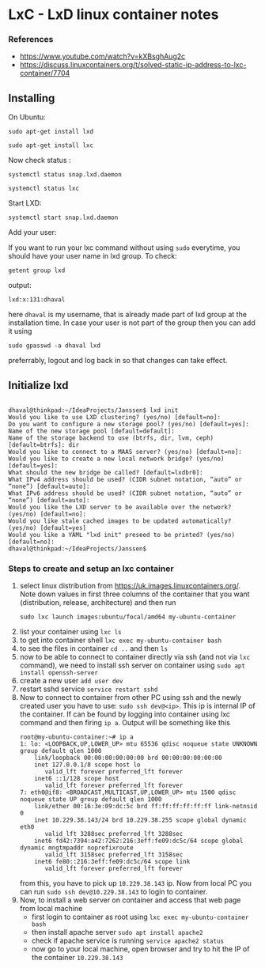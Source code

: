 # LxC - LxD linux container notes

### References
- https://www.youtube.com/watch?v=kXBsghAug2c
- https://discuss.linuxcontainers.org/t/solved-static-ip-address-to-lxc-container/7704

## Installing

On Ubuntu:

`sudo apt-get install lxd`

`sudo apt-get install lxc`

Now check status :

`systemctl status snap.lxd.daemon`

`systemctl status lxc`

Start LXD:

`systemctl start snap.lxd.daemon`

Add your user:

If you want to run your lxc command without using `sudo` everytime, you should
have your user name in lxd group. To check:

`getent group lxd`

output:

`lxd:x:131:dhaval`

here `dhaval` is my username, that is already made part of lxd group at the installation time.
In case your user is not part of the group then you can add it using 

`sudo gpasswd -a dhaval lxd`

preferrably, logout and log back in so that changes can take effect.

## Initialize lxd

```

dhaval@thinkpad:~/IdeaProjects/Janssen$ lxd init
Would you like to use LXD clustering? (yes/no) [default=no]: 
Do you want to configure a new storage pool? (yes/no) [default=yes]: 
Name of the new storage pool [default=default]: 
Name of the storage backend to use (btrfs, dir, lvm, ceph) [default=btrfs]: dir
Would you like to connect to a MAAS server? (yes/no) [default=no]: 
Would you like to create a new local network bridge? (yes/no) [default=yes]:         
What should the new bridge be called? [default=lxdbr0]: 
What IPv4 address should be used? (CIDR subnet notation, “auto” or “none”) [default=auto]: 
What IPv6 address should be used? (CIDR subnet notation, “auto” or “none”) [default=auto]: 
Would you like the LXD server to be available over the network? (yes/no) [default=no]: 
Would you like stale cached images to be updated automatically? (yes/no) [default=yes]     
Would you like a YAML "lxd init" preseed to be printed? (yes/no) [default=no]: 
dhaval@thinkpad:~/IdeaProjects/Janssen$ 

```

### Steps to create and setup an lxc container
1) select linux distribution from https://uk.images.linuxcontainers.org/. Note down values in first three columns of the container that you want (distribution, release, architecture) and then run 
    ```
    sudo lxc launch images:ubuntu/focal/amd64 my-ubuntu-container
    ```
2) list your container using `lxc ls`
3) to get into container shell `lxc exec my-ubuntu-container bash`
4) to see the files in container `cd ..` and then `ls`
5) now to be able to connect to container directly via ssh (and not via `lxc` command), we need to install ssh server on container using `sudo apt install openssh-server`
6) create a new user `add user dev`
7) restart sshd service `service restart sshd`
8) Now to connect to container from other PC using ssh and the newly created user you have to use: `sudo ssh dev@<ip>`. This ip is internal IP of the container. If can be found by logging into container using lxc command and then firing `ip a`. Output will be something like this
    ```
    root@my-ubuntu-container:~# ip a
    1: lo: <LOOPBACK,UP,LOWER_UP> mtu 65536 qdisc noqueue state UNKNOWN group default qlen 1000
        link/loopback 00:00:00:00:00:00 brd 00:00:00:00:00:00
        inet 127.0.0.1/8 scope host lo
           valid_lft forever preferred_lft forever
        inet6 ::1/128 scope host 
           valid_lft forever preferred_lft forever
    7: eth0@if8: <BROADCAST,MULTICAST,UP,LOWER_UP> mtu 1500 qdisc noqueue state UP group default qlen 1000
        link/ether 00:16:3e:09:dc:5c brd ff:ff:ff:ff:ff:ff link-netnsid 0
        inet 10.229.38.143/24 brd 10.229.38.255 scope global dynamic eth0
           valid_lft 3288sec preferred_lft 3288sec
        inet6 fd42:7394:a42:7262:216:3eff:fe09:dc5c/64 scope global dynamic mngtmpaddr noprefixroute 
           valid_lft 3158sec preferred_lft 3158sec
        inet6 fe80::216:3eff:fe09:dc5c/64 scope link 
           valid_lft forever preferred_lft forever
    ```
    from this, you have to pick up `10.229.38.143` ip. Now from local PC you can run `sudo ssh dev@10.229.38.143` to login to container.
6) Now, to install a web server on container and access that web page from local machine 
    - first login to container as root using `lxc exec my-ubuntu-container bash`
    - then install apache server `sudo apt install apache2`
    - check if apache service is running `service apache2 status`
    - now go to your local machine, open browser and try to hit the IP of the container `10.229.38.143`
